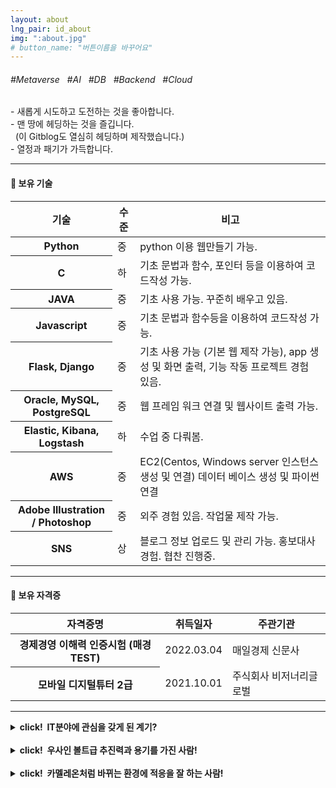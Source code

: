 ```yaml
---
layout: about
lng_pair: id_about
img: ":about.jpg"
# button_name: "버튼이름을 바꾸어요"
---
```

<h6 class="text-center">#Metaverse &nbsp; #AI &nbsp; #DB &nbsp; #Backend &nbsp; #Cloud</h6>
  - 새롭게 시도하고 도전하는 것을 좋아합니다. <br>
  - 맨 땅에 헤딩하는 것을 즐깁니다. <br>
    &nbsp;&nbsp;(이 Gitblog도 열심히 헤딩하며 제작했습니다.) <br>
  - 열정과 패기가 가득합니다. <br>
<hr>
<h4><b>📌 보유 기술</b></h4>
<table class="table">
  <thead>
    <tr>
      <th scope="col">기술</th>
      <th scope="col" class="col-sm-1 text-center">수준</th>
      <th scope="col">비고</th>
    </tr>
  </thead>
  <tbody>
    <tr>
      <th scope="row">Python</th>
      <td class="text-center">중</td>
      <td>python 이용 웹만들기 가능.</td>
    </tr>
    <tr>
      <th scope="row">C</th>
      <td class="text-center">하</td>
      <td>기초 문법과 함수, 포인터 등을 이용하여 코드작성 가능.</td>
    </tr>
    <tr>
      <th scope="row">JAVA</th>
      <td class="text-center">중</td>
      <td>기초 사용 가능. 꾸준히 배우고 있음.</td>
      <!-- <td colspan="2">중</td> -->
    </tr>
    <tr>
      <th scope="row">Javascript</th>
      <td class="text-center">중</td>
      <td>기초 문법과 함수등을 이용하여 코드작성 가능.</td>
    </tr>
    <tr>
      <th scope="row">Flask, Django</th>
      <td class="text-center">중</td>
      <td>기초 사용 가능 (기본 웹 제작 가능), app 생성 및 화면 출력, 기능 작동 프로젝트 경험 있음.</td>
    </tr>
    <tr>
      <th scope="row">Oracle, MySQL, PostgreSQL</th>
      <td class="text-center">중</td>
      <td>웹 프레임 워크 연결 및 웹사이트 출력 가능.</td>
    </tr>
    <tr>
      <th scope="row">Elastic, Kibana, Logstash</th>
      <td class="text-center">하</td>
      <td>수업 중 다뤄봄.</td>
    </tr>
    <tr>
      <th scope="row">AWS</th>
      <td class="text-center">중</td>
      <td>EC2(Centos, Windows server 인스턴스 생성 및 연결)
          데이터 베이스 생성 및 파이썬 연결
    </td>
    </tr>
    <tr>
      <th scope="row">Adobe Illustration / Photoshop</th>
      <td class="text-center">중</td>
      <td>외주 경험 있음. 작업물 제작 가능.</td>
    </tr>
    <tr>
      <th scope="row">SNS</th>
      <td class="text-center">상</td>
      <td>블로그 정보 업로드 및 관리 가능. 홍보대사 경험. 협찬 진행중.</td>
    </tr>
  </tbody>
</table>
<hr>
<h4><d>📌 보유 자격증</d></h4>
<table class="table">
  <thead>
    <tr>
      <th scope="col">자격증명</th>
      <th scope="col">취득일자</th>
      <th scope="col">주관기관</th>
    </tr>
  </thead>
  <tbody>
    <tr>
      <th scope="row">경제경영 이해력 인증시험 (매경TEST)</th>
      <td class="text-center">2022.03.04</td>
      <td>매일경제 신문사</td>
    </tr>
    <tr>
      <th scope="row">모바일 디지털튜터 2급</th>
      <td class="text-center">2021.10.01</td>
      <td>주식회사 비저너리글로벌</td>
    </tr>
  </tbody>
</table>
<hr>
<details>
  <summary style="cursor:pointer;"><b><span class="badge rounded-pill text-bg-warning">click!</span>&nbsp;&nbsp;IT분야에 관심을 갖게 된 계기?</b></summary>
  <p>&nbsp;: 저는 새로운 것을 기획하고 실현하는 것을 즐거워합니다. 이런 성격으로 인해 학창시절 내내 학생회장을 하며 새로운 행사를 진행하고, 나를 소개하기 위한 블로그 플랫폼을 발전시키며 아르바이트를 하며 메뉴개발 및 행사 기획들을 해왔습니다. 어느 날, 뉴스를 보는데 한적한 길에서 쓰러진 어르신이 뒤늦게 발견되었다는 안타까운 소식을 들었습니다. 이런 일이 발생하지 않도록, CCTV를 통해 알아서 상황을 인식하고 구급차를 그 장소로 보내주는 서비스가 있다면 좋겠다는 생각을 했습니다. 더해서 폭행 현장과 같은 범죄행위를 인식하여 규모에 맞게 경찰차와 구급차를 불러줄 수 있으면 좋겠다고 생각했습니다. 그런데, 이런 서비스를 만들기 위해서는 기술이 필요한데 저는 그 기술을 가지고 있지 않았습니다. 저는 이 기회에 내가 원하는 서비스를 만들 수 있게 능력을 길러야 하겠다는 생각을 가지게 되었고, 자연스럽게 IT 분야에 관심을 갖게 되었습니다.</p>
</details>
<br>
<details>
  <summary style="cursor:pointer;"><b><span class="badge rounded-pill text-bg-warning">click!</span>&nbsp;&nbsp;우사인 볼트급 추진력과 용기를 가진 사람!</b></summary>
  <p>&nbsp;: 저는 하고 싶은 일이 생기면 고민하지 않고, 바로 실천에 옮깁니다. 제 인생의 좌우명은 "죽기 직전에 삶을 되돌아볼 때, 후회 없는 삶을 살았다고 생각할 수 있게 살자" 입니다. 그리고 저는, 하고 싶은 것을 도전해보고, 행복을 느끼며 사는 삶을 사는 것이 제 최후의 목표에 도달할 수 있는 길이라 생각합니다. 그렇게 생각하니, 뭐든 도전하고, 배우고, 소통하는 것이 재미있게 되었습니다. 저는 저의 추진력과 긍정적인 마음을 가지고 꾸준히 노력하면, 언젠가는 성공할 수 있다고 생각합니다.</p>
</details>
<br>
<details>
  <summary style="cursor:pointer;"><b><span class="badge rounded-pill text-bg-warning">click!</span>&nbsp;&nbsp;카멜레온처럼 바뀌는 환경에 적응을 잘 하는 사람!</b></summary>
  <p>&nbsp;: 어느 집단에 가던, 어느 일을 하던 환경이 바뀌어도 적응을 정말 잘합니다.  여담이지만, 아르헨티나(지구 반대편)에 학생 외교 사절단으로 선발되어 간 적이 있었는데, 시차 적응이 필요 없었습니다. 체력 마저 바뀌는 환경에 바로 적응을 하더군요. 또한 저는 다양한 아이디어를 떠올리고, 실행하는 데에 있어 두려움을 갖기 않고 맨 땅에 헤딩을 하며 성장할 수 있는 그런 사람이 되고 싶습니다. 다들 자기 자신을 소개할 때, 성실하고 노력을 많이 한다고 할 것입니다. 진부하지만 저 역시 매우 성실하고 많은 노력을 합니다. 그 누구보다 그러하다고 자신합니다. 한번 시작하면 끝이 날 때까지 집중합니다. 피곤함을 잊을 정도로 집중할 자신 있습니다. 저에게 기회를 주시면 감사하겠습니다.</p>
</details>